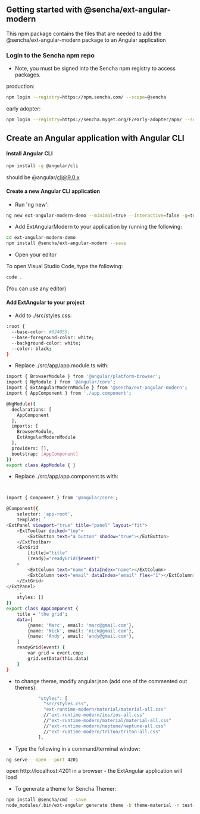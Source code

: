 ## Getting started with @sencha/ext-angular-modern


This npm package contains the files that are needed to add the @sencha/ext-angular-modern package to an Angular application

### Login to the Sencha npm repo

* Note, you must be signed into the Sencha npm registry to access packages.

production:

```sh
npm login --registry=https://npm.sencha.com/ --scope=@sencha
```

early adopter:

```sh
npm login --registry=https://sencha.myget.org/F/early-adopter/npm/ --scope=@sencha
```

## Create an Angular application with Angular CLI

#### Install Angular CLI

```sh
npm install -g @angular/cli
```

should be @angular/cli@9.0.x


#### Create a new Angular CLI application

- Run 'ng new':

```sh
ng new ext-angular-modern-demo --minimal=true --interactive=false -g=true --skipInstall=false
```

- Add ExtAngularModern to your application by running the following:

```sh
cd ext-angular-modern-demo
npm install @sencha/ext-angular-modern --save
```

- Open your editor

To open Visual Studio Code, type the following:

```sh
code .
```

(You can use any editor)

#### Add ExtAngular to your project

<!--
- Replace ./src/main.ts with:

```sh
import { enableProdMode } from '@angular/core';
import { platformBrowserDynamic } from '@angular/platform-browser-dynamic';

import { AppModule } from './app/app.module';
import { environment } from './environments/environment';

if (environment.production) {
  enableProdMode();
}

const Ext = window['Ext'];
Ext.onReady(function () {
  platformBrowserDynamic().bootstrapModule(AppModule)
  .catch(err => console.error(err));
});

```
-->

- Add to ./src/styles.css:

```sh
:root {
  --base-color: #024059;
  --base-foreground-color: white;
  --background-color: white;
  --color: black;
}
```

- Replace ./src/app/app.module.ts with:

```sh
import { BrowserModule } from '@angular/platform-browser';
import { NgModule } from '@angular/core';
import { ExtAngularModernModule } from '@sencha/ext-angular-modern';
import { AppComponent } from './app.component';

@NgModule({
  declarations: [
    AppComponent
  ],
  imports: [
    BrowserModule,
    ExtAngularModernModule
  ],
  providers: [],
  bootstrap: [AppComponent]
})
export class AppModule { }

```

- Replace ./src/app/app.component.ts with:

```sh


import { Component } from '@angular/core';

@Component({
    selector: 'app-root',
    template: `
<ExtPanel viewport="true" title="panel" layout="fit">
    <ExtToolbar docked="top">
        <ExtButton text="a button" shadow="true"></ExtButton>
    </ExtToolbar>
    <ExtGrid
        [title]="title"
        (ready)="readyGrid($event)"
    >
        <ExtColumn text="name" dataIndex="name"></ExtColumn>
        <ExtColumn text="email" dataIndex="email" flex="1"></ExtColumn>
    </ExtGrid>
</ExtPanel>
    `,
    styles: []
})
export class AppComponent {
    title = 'the grid';
    data=[
        {name: 'Marc', email: 'marc@gmail.com'},
        {name: 'Nick', email: 'nick@gmail.com'},
        {name: 'Andy', email: 'andy@gmail.com'},
    ]
    readyGrid(event) {
        var grid = event.cmp;
        grid.setData(this.data)
    }
}


```

- to change theme, modify angular.json (add one of the commented out themes):

```sh
            "styles": [
              "src/styles.css",
              "ext-runtime-modern/material/material-all.css"
              //"ext-runtime-modern/ios/ios-all.css"
              //"ext-runtime-modern/material/material-all.css"
              //"ext-runtime-modern/neptune/neptune-all.css"
              //"ext-runtime-modern/triton/triton-all.css"
            ],
```

- Type the following in a command/terminal window:

```sh
ng serve --open --port 4201
```

open http://localhost:4201 in a browser - the ExtAngular application will load

- To generate a theme for Sencha Themer:

```sh
npm install @sencha/cmd --save
node_modules/.bin/ext-angular generate theme -b theme-material -n test-ext-angular
```
